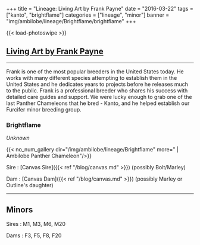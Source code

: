 +++
title = "Lineage: Living Art by Frank Payne"
date = "2016-03-22"
tags = ["kanto", "brightflame"]
categories = ["lineage", "minor"]
banner = "img/ambilobe/lineage/Brightflame/brightflame"
+++

{{< load-photoswipe >}}

## [Living Art by Frank Payne](https://www.livingartbyfrankpayne.com/)
---
Frank is one of the most popular breeders in the United States today. He works with many different species attempting to establish them in the United States and he dedicates years to projects before he releases much to the public. Frank is a professional breeder who shares his success with detailed care guides and support. We were lucky enough to grab one of the last Panther Chameleons that he bred - Kanto, and he helped establish our Furcifer minor breeding group.

### Brightflame
*Unknown*

{{< no_num_gallery dir="/img/ambilobe/lineage/Brightflame" more=" | Ambilobe Panther Chameleon"/>}}

Sire
: [Canvas Sire]({{< ref "/blog/canvas.md" >}}) (possibly Bolt/Marley)

Dam
: [Canvas Dam]({{< ref "/blog/canvas.md" >}}) (possibly Marley or Outline's daughter)

---

## Minors

Sires
: M1, M3, M6, M20

Dams
: F3, F5, F8, F20